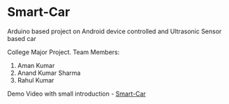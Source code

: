 # Smart-Car
Arduino based project on Android device controlled and Ultrasonic Sensor based car

College Major Project. Team Members:
1. Aman Kumar
2. Anand Kumar Sharma
3. Rahul Kumar

Demo Video with small introduction - <a href="https://1drv.ms/v/s!AtMcbb0PmTAdjnL_wyhfq8-j8-AZ?e=Fpao8G">Smart-Car</a>
